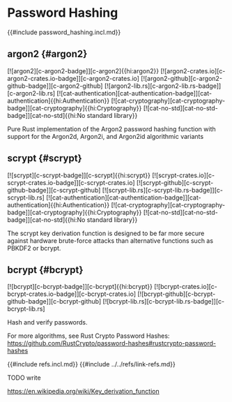 # Password Hashing

{{#include password_hashing.incl.md}}

## argon2 {#argon2}

[![argon2][c-argon2-badge]][c-argon2]{{hi:argon2}}
[![argon2-crates.io][c-argon2-crates.io-badge]][c-argon2-crates.io]
[![argon2-github][c-argon2-github-badge]][c-argon2-github]
[![argon2-lib.rs][c-argon2-lib.rs-badge]][c-argon2-lib.rs]
[![cat-authentication][cat-authentication-badge]][cat-authentication]{{hi:Authentication}}
[![cat-cryptography][cat-cryptography-badge]][cat-cryptography]{{hi:Cryptography}}
[![cat-no-std][cat-no-std-badge]][cat-no-std]{{hi:No standard library}}

Pure Rust implementation of the Argon2 password hashing function with support for the Argon2d, Argon2i, and Argon2id algorithmic variants

## scrypt {#scrypt}

[![scrypt][c-scrypt-badge]][c-scrypt]{{hi:scrypt}}
[![scrypt-crates.io][c-scrypt-crates.io-badge]][c-scrypt-crates.io]
[![scrypt-github][c-scrypt-github-badge]][c-scrypt-github]
[![scrypt-lib.rs][c-scrypt-lib.rs-badge]][c-scrypt-lib.rs]
[![cat-authentication][cat-authentication-badge]][cat-authentication]{{hi:Authentication}}
[![cat-cryptography][cat-cryptography-badge]][cat-cryptography]{{hi:Cryptography}}
[![cat-no-std][cat-no-std-badge]][cat-no-std]{{hi:No standard library}}

The scrypt key derivation function is designed to be far more secure against hardware brute-force attacks than alternative functions such as PBKDF2 or bcrypt.

## bcrypt {#bcrypt}

[![bcrypt][c-bcrypt-badge]][c-bcrypt]{{hi:bcrypt}}
[![bcrypt-crates.io][c-bcrypt-crates.io-badge]][c-bcrypt-crates.io]
[![bcrypt-github][c-bcrypt-github-badge]][c-bcrypt-github]
[![bcrypt-lib.rs][c-bcrypt-lib.rs-badge]][c-bcrypt-lib.rs]

Hash and verify passwords.

For more algorithms, see Rust Crypto Password Hashes: https://github.com/RustCrypto/password-hashes#rustcrypto-password-hashes

{{#include refs.incl.md}}
{{#include ../../refs/link-refs.md}}

<div class="hidden">
TODO write

https://en.wikipedia.org/wiki/Key_derivation_function
</div>

